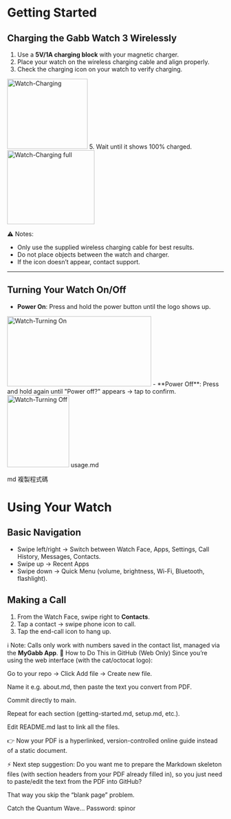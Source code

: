 # Getting Started

## Charging the Gabb Watch 3 Wirelessly
1. Use a **5V/1A charging block** with your magnetic charger.  
2. Place your watch on the wireless charging cable and align properly.  
3. Check the charging icon on your watch to verify charging.
<img width="187" height="163" alt="Watch-Charging" src="https://github.com/user-attachments/assets/3986d648-e653-4313-8f70-e7b5e94680e2" />
5. Wait until it shows 100% charged.
<img width="203" height="172" alt="Watch-Charging full" src="https://github.com/user-attachments/assets/7dc4810b-1b03-4143-b6fc-0febc8dfa51b" />

⚠️ Notes:
- Only use the supplied wireless charging cable for best results.  
- Do not place objects between the watch and charger.  
- If the icon doesn’t appear, contact support.

---

## Turning Your Watch On/Off
- **Power On**: Press and hold the power button until the logo shows up.
<img width="335" height="163" alt="Watch-Turning On" src="https://github.com/user-attachments/assets/8bc07dcd-c4ac-490d-8897-0b71d9bc307b" />
- **Power Off**: Press and hold again until "Power off?" appears → tap to confirm.
<img width="144" height="168" alt="Watch-Turning Off" src="https://github.com/user-attachments/assets/4549b79f-ff63-4cb0-a002-e98fae5bdc64" />
usage.md

md
複製程式碼
# Using Your Watch

## Basic Navigation
- Swipe left/right → Switch between Watch Face, Apps, Settings, Call History, Messages, Contacts.  
- Swipe up → Recent Apps  
- Swipe down → Quick Menu (volume, brightness, Wi-Fi, Bluetooth, flashlight).  

## Making a Call
1. From the Watch Face, swipe right to **Contacts**.  
2. Tap a contact → swipe phone icon to call.  
3. Tap the end-call icon to hang up.  

ℹ️ Note: Calls only work with numbers saved in the contact list, managed via the **MyGabb App**.
🔄 How to Do This in GitHub (Web Only)
Since you’re using the web interface (with the cat/octocat logo):

Go to your repo → Click Add file → Create new file.

Name it e.g. about.md, then paste the text you convert from PDF.

Commit directly to main.

Repeat for each section (getting-started.md, setup.md, etc.).

Edit README.md last to link all the files.

👉 Now your PDF is a hyperlinked, version-controlled online guide instead of a static document.

⚡ Next step suggestion: Do you want me to prepare the Markdown skeleton files (with section headers from your PDF already filled in), so you just need to paste/edit the text from the PDF into GitHub?

That way you skip the “blank page” problem.

Catch the Quantum Wave... Password: spinor










